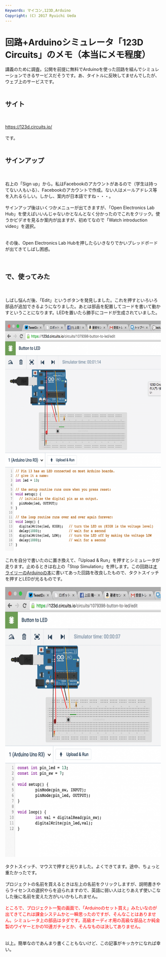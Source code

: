```yaml
---
Keywords: マイコン,123D,Arduino
Copyright: (C) 2017 Ryuichi Ueda
---
```


# 回路+Arduinoシミュレータ「123D Circuits」のメモ（本当にメモ程度）
講義のために調査。公開を前提に無料でArduinoを使った回路を組んでシミュレーションできるサービスだそうです。あ、タイトルに反映してませんでしたが、ウェブ上のサービスです。<br />
<br />
<h2>サイト</h2><br />
<br />
<a href="https://123d.circuits.io/" target="_blank">https://123d.circuits.io/</a><br />
<br />
です。<br />
<br />
<h2>サインアップ</h2><br />
<br />
右上の「Sign up」から。私はFacebookのアカウントがあるので（学生は持ってない人もいる）、Facebookのアカウントで作成。ない人はメールアドレス等を入れるらしい。しかし、案内が日本語ですね・・・。<br />
<br />
サインアップ後はいくつかメニューが出てきますが、「Open Electronics Lab Hub」を使えばいいんじゃないかとなんとなく分かったのでこれをクリック。使うかビデオを見るか案内が出ますが、初めてなので「Watch introduction video」を選択。<br />
<br />
<br />
その後、Open Electronics Lab Hubを押したらいきなりでかいブレッドボードが出てきてしばし困惑。<br />
<br />
<br />
<h2>で、使ってみた</h2><br />
<br />
しばし悩んだ後、「Edit」というボタンを発見しました。これを押すといろいろ部品が追加できるようになりました。あとは部品を配置してコードを書いて動かすということになります。LEDを置いたら勝手にコードが生成されていました。<br />
<br />
<a href="f7ff15e39349b4bca36d14a1dabea2a4.png"><img src="f7ff15e39349b4bca36d14a1dabea2a4-910x1024.png" alt="スクリーンショット 2015-10-04 11.41.41" width="660" height="743" class="aligncenter size-large wp-image-7047" /></a><br />
<br />
これを自分で書いたのに置き換えて、「Upload & Run」を押すとシミュレータが走ります。止めるときは右上の「Stop Simulation」を押します。この回路は<a href="http://www.oreilly.co.jp/books/9784873115375/" target="_blank">オライリーのArduinoの本</a>に書いてあった回路を改良したもので、タクトスイッチを押すとLEDが光るものです。<br />
<br />
<a href="9b3b7ecec3b8bcfb9915f11601d1db33.png"><img src="9b3b7ecec3b8bcfb9915f11601d1db33-775x1024.png" alt="スクリーンショット 2015-10-04 11.44.57" width="660" height="872" class="aligncenter size-large wp-image-7046" /></a><br />
<br />
タクトスイッチ、マウスで押すと光りました。よくできてます。途中、ちょっと重たかったです。<br />
<br />
プロジェクトの名前を買えるときは左上の名前をクリックしますが、説明書きやらライセンスの選択やらを迫られますので、英語に弱い人はとりあえず使いこなした後に名前を変えた方がいいかもしれません。<br />
<br />
<span style="color:red">ところで、プロジェクト一覧の画面で、「Arduinoのセット買え」みたいなのが出てきてこれは課金システムかと一瞬思ったのですが、そんなことはありません。シミュレータ上の部品はタダです。高級オーディオ用の高級な部品とか純金製のワイヤーとかの10連ガチャとか、そんなものは決してありません。</span><br />
<br />
<br />
以上。簡単なのであんまり書くこともないけど、この記事がキッカケになれば幸い。<br />

